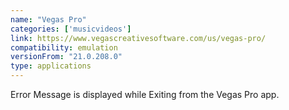 ```yaml
---
name: "Vegas Pro"
categories: ['musicvideos']
link: https://www.vegascreativesoftware.com/us/vegas-pro/
compatibility: emulation
versionFrom: "21.0.208.0"
type: applications
---
```


Error Message is displayed while Exiting from the Vegas Pro app.